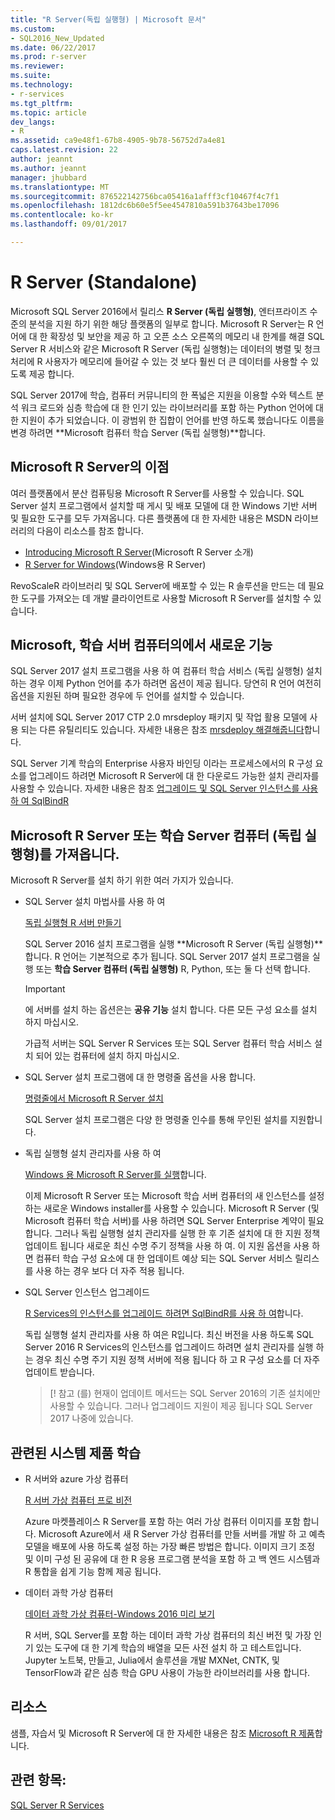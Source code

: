 ```yaml
---
title: "R Server(독립 실행형) | Microsoft 문서"
ms.custom:
- SQL2016_New_Updated
ms.date: 06/22/2017
ms.prod: r-server
ms.reviewer: 
ms.suite: 
ms.technology:
- r-services
ms.tgt_pltfrm: 
ms.topic: article
dev_langs:
- R
ms.assetid: ca9e48f1-67b8-4905-9b78-56752d7a4e81
caps.latest.revision: 22
author: jeannt
ms.author: jeannt
manager: jhubbard
ms.translationtype: MT
ms.sourcegitcommit: 876522142756bca05416a1afff3cf10467f4c7f1
ms.openlocfilehash: 1812dc6b60e5f5ee4547810a591b37643be17096
ms.contentlocale: ko-kr
ms.lasthandoff: 09/01/2017

---
```

# <a name="r-server-standalone"></a>R Server (Standalone)

Microsoft SQL Server 2016에서 릴리스 **R Server (독립 실행형)**, 엔터프라이즈 수준의 분석을 지원 하기 위한 해당 플랫폼의 일부로 합니다.  Microsoft R Server는 R 언어에 대 한 확장성 및 보안을 제공 하 고 오픈 소스 오른쪽의 메모리 내 한계를 해결 SQL Server R 서비스와 같은 Microsoft R Server (독립 실행형)는 데이터의 병렬 및 청크 처리에 R 사용자가 메모리에 들어갈 수 있는 것 보다 훨씬 더 큰 데이터를 사용할 수 있도록 제공 합니다.

SQL Server 2017에 학습, 컴퓨터 커뮤니티의 한 폭넓은 지원을 이용할 수와 텍스트 분석 워크 로드와 심층 학습에 대 한 인기 있는 라이브러리를 포함 하는 Python 언어에 대 한 지원이 추가 되었습니다.  이 광범위 한 집합이 언어를 반영 하도록 했습니다도 이름을 변경 하려면 **Microsoft 컴퓨터 학습 Server (독립 실행형)**합니다.

## <a name="benefits-of-microsoft-r-server"></a>Microsoft R Server의 이점

여러 플랫폼에서 분산 컴퓨팅용 Microsoft R Server를 사용할 수 있습니다. SQL Server 설치 프로그램에서 설치할 때 게시 및 배포 모델에 대 한 Windows 기반 서버 및 필요한 도구를 모두 가져옵니다. 다른 플랫폼에 대 한 자세한 내용은 MSDN 라이브러리의 다음이 리소스를 참조 합니다.

+ [Introducing Microsoft R Server](https://msdn.microsoft.com/microsoft-r/rserver)(Microsoft R Server 소개)
+ [R Server for Windows](https://msdn.microsoft.com/microsoft-r/rserver-install-windows)(Windows용 R Server)

RevoScaleR 라이브러리 및 SQL Server에 배포할 수 있는 R 솔루션을 만드는 데 필요한 도구를 가져오는 데 개발 클라이언트로 사용할 Microsoft R Server를 설치할 수 있습니다.

## <a name="whats-new-in-microsoft-machine-learning-server"></a>Microsoft, 학습 서버 컴퓨터의에서 새로운 기능

SQL Server 2017 설치 프로그램을 사용 하 여 컴퓨터 학습 서비스 (독립 실행형) 설치 하는 경우 이제 Python 언어를 추가 하려면 옵션이 제공 됩니다. 당연히 R 언어 여전히 옵션을 지원된 하며 필요한 경우에 두 언어를 설치할 수 있습니다.
 
서버 설치에 SQL Server 2017 CTP 2.0 mrsdeploy 패키지 및 작업 활용 모델에 사용 되는 다른 유틸리티도 있습니다. 자세한 내용은 참조 [mrsdeploy 해결해줍니다](../../advanced-analytics/operationalization-with-mrsdeploy.md)합니다.

SQL Server 기계 학습의 Enterprise 사용자 바인딩 이라는 프로세스에서의 R 구성 요소를 업그레이드 하려면 Microsoft R Server에 대 한 다운로드 가능한 설치 관리자를 사용할 수 있습니다. 자세한 내용은 참조 [업그레이드 및 SQL Server 인스턴스를 사용 하 여 SqlBindR](use-sqlbindr-exe-to-upgrade-an-instance-of-sql-server.md)

## <a name="get-microsoft-r-server-or-machine-learning-server-standalone"></a>Microsoft R Server 또는 학습 Server 컴퓨터 (독립 실행형)를 가져옵니다.

 Microsoft R Server를 설치 하기 위한 여러 가지가 있습니다.

+ SQL Server 설치 마법사를 사용 하 여

  [독립 실행형 R 서버 만들기](../r/create-a-standalone-r-server.md)

  SQL Server 2016 설치 프로그램을 실행 **Microsoft R Server (독립 실행형)**합니다. R 언어는 기본적으로 추가 됩니다.
  SQL Server 2017 설치 프로그램을 실행 또는 **학습 Server 컴퓨터 (독립 실행형)** R, Python, 또는 둘 다 선택 합니다.

  > [!IMPORTANT]
  > 에 서버를 설치 하는 옵션은는 **공유 기능** 설치 합니다. 다른 모든 구성 요소를 설치 하지 마십시오.
  >
  > 가급적 서버는 SQL Server R Services 또는 SQL Server 컴퓨터 학습 서비스 설치 되어 있는 컴퓨터에 설치 하지 마십시오.

+ SQL Server 설치 프로그램에 대 한 명령줄 옵션을 사용 합니다.

  [명령줄에서 Microsoft R Server 설치](../r/install-microsoft-r-server-from-the-command-line.md)

  SQL Server 설치 프로그램은 다양 한 명령줄 인수를 통해 무인된 설치를 지원합니다.

+ 독립 실행형 설치 관리자를 사용 하 여

  [Windows 용 Microsoft R Server를 실행](https://msdn.microsoft.com/microsoft-r/rserver-install-windows)합니다.

  이제 Microsoft R Server 또는 Microsoft 학습 서버 컴퓨터의 새 인스턴스를 설정 하는 새로운 Windows installer를 사용할 수 있습니다.  Microsoft R Server (및 Microsoft 컴퓨터 학습 서버)를 사용 하려면 SQL Server Enterprise 계약이 필요 합니다. 그러나 독립 실행형 설치 관리자를 실행 한 후 기존 설치에 대 한 지원 정책 업데이트 됩니다 새로운 최신 수명 주기 정책을 사용 하 여. 이 지원 옵션을 사용 하면 컴퓨터 학습 구성 요소에 대 한 업데이트 예상 되는 SQL Server 서비스 릴리스를 사용 하는 경우 보다 더 자주 적용 됩니다.

  
+ SQL Server 인스턴스 업그레이드

  [R Services의 인스턴스를 업그레이드 하려면 SqlBindR를 사용 하 여](./use-sqlbindr-exe-to-upgrade-an-instance-of-sql-server.md)합니다.
  
  독립 실행형 설치 관리자를 사용 하 여은 R입니다. 최신 버전을 사용 하도록 SQL Server 2016 R Services의 인스턴스를 업그레이드 하려면 설치 관리자를 실행 하는 경우 최신 수명 주기 지원 정책 서버에 적용 됩니다 하 고 R 구성 요소를 더 자주 업데이트 받습니다.
  
  > [! 참고 (를) 현재이 업데이트 메서드는 SQL Server 2016의 기존 설치에만 사용할 수 있습니다. 그러나 업그레이드 지원이 제공 됩니다 SQL Server 2017 나중에 있습니다.

## <a name="related-machine-learning-products"></a>관련된 시스템 제품 학습

+ R 서버와 azure 가상 컴퓨터

  [R 서버 가상 컴퓨터 프로 비전](../../advanced-analytics/r-services/provision-the-r-server-only-sql-server-2016-enterprise-vm-on-azure.md)
  
  Azure 마켓플레이스 R Server를 포함 하는 여러 가상 컴퓨터 이미지를 포함 합니다. Microsoft Azure에서 새 R Server 가상 컴퓨터를 만들 서버를 개발 하 고 예측 모델을 배포에 사용 하도록 설정 하는 가장 빠른 방법은 합니다. 이미지 크기 조정 및 이미 구성 된 공유에 대 한 R 응용 프로그램 분석을 포함 하 고 백 엔드 시스템과 R 통합을 쉽게 기능 함께 제공 됩니다.

+ 데이터 과학 가상 컴퓨터

  [데이터 과학 가상 컴퓨터-Windows 2016 미리 보기](http://aka.ms/dsvm/win2016)

  R 서버, SQL Server를 포함 하는 데이터 과학 가상 컴퓨터의 최신 버전 및 가장 인기 있는 도구에 대 한 기계 학습의 배열을 모든 사전 설치 하 고 테스트입니다. Jupyter 노트북, 만들고, Julia에서 솔루션을 개발 MXNet, CNTK, 및 TensorFlow과 같은 심층 학습 GPU 사용이 가능한 라이브러리를 사용 합니다.

## <a name="resources"></a>리소스

샘플, 자습서 및 Microsoft R Server에 대 한 자세한 내용은 참조 [Microsoft R 제품](https://msdn.microsoft.com/microsoft-r/microsoft-r-getting-started)합니다.

## <a name="see-also"></a>관련 항목:

 [SQL Server R Services](../../advanced-analytics/r/sql-server-r-services.md)


